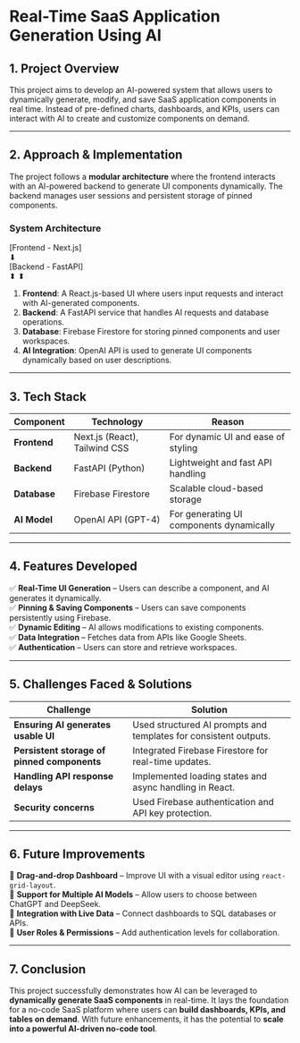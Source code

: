 # **Real-Time SaaS Application Generation Using AI**  


## **1. Project Overview**  
This project aims to develop an AI-powered system that allows users to dynamically generate, modify, and save SaaS application components in real time. Instead of pre-defined charts, dashboards, and KPIs, users can interact with AI to create and customize components on demand.

---

## **2. Approach & Implementation**  
The project follows a **modular architecture** where the frontend interacts with an AI-powered backend to generate UI components dynamically. The backend manages user sessions and persistent storage of pinned components.

### **System Architecture**  
[Frontend - Next.js]  
       ⬇  
[Backend - FastAPI]  
   ⬍        ⬍  


1. **Frontend**: A React.js-based UI where users input requests and interact with AI-generated components.  
2. **Backend**: A FastAPI service that handles AI requests and database operations.  
3. **Database**: Firebase Firestore for storing pinned components and user workspaces.  
4. **AI Integration**: OpenAI API is used to generate UI components dynamically based on user descriptions.

---

## **3. Tech Stack**  
| **Component** | **Technology** | **Reason** |
|--------------|---------------|------------|
| **Frontend** | Next.js (React), Tailwind CSS | For dynamic UI and ease of styling |
| **Backend** | FastAPI (Python) | Lightweight and fast API handling |
| **Database** | Firebase Firestore | Scalable cloud-based storage |
| **AI Model** | OpenAI API (GPT-4) | For generating UI components dynamically |

---

## **4. Features Developed**  
✅ **Real-Time UI Generation** – Users can describe a component, and AI generates it dynamically.  
✅ **Pinning & Saving Components** – Users can save components persistently using Firebase.  
✅ **Dynamic Editing** – AI allows modifications to existing components.  
✅ **Data Integration** – Fetches data from APIs like Google Sheets.  
✅ **Authentication** – Users can store and retrieve workspaces.  

---

## **5. Challenges Faced & Solutions**  
| **Challenge** | **Solution** |
|--------------|-------------|
| **Ensuring AI generates usable UI** | Used structured AI prompts and templates for consistent outputs. |
| **Persistent storage of pinned components** | Integrated Firebase Firestore for real-time updates. |
| **Handling API response delays** | Implemented loading states and async handling in React. |
| **Security concerns** | Used Firebase authentication and API key protection. |

---

## **6. Future Improvements**  
🔹 **Drag-and-drop Dashboard** – Improve UI with a visual editor using `react-grid-layout`.  
🔹 **Support for Multiple AI Models** – Allow users to choose between ChatGPT and DeepSeek.  
🔹 **Integration with Live Data** – Connect dashboards to SQL databases or APIs.  
🔹 **User Roles & Permissions** – Add authentication levels for collaboration.  

---

## **7. Conclusion**  
This project successfully demonstrates how AI can be leveraged to **dynamically generate SaaS components** in real-time. It lays the foundation for a no-code SaaS platform where users can **build dashboards, KPIs, and tables on demand**. With future enhancements, it has the potential to **scale into a powerful AI-driven no-code tool**.  
